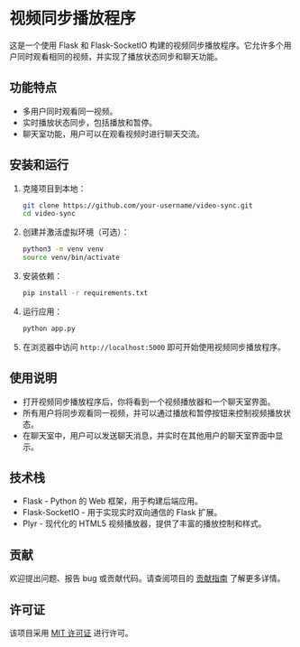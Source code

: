 # 视频同步播放程序

这是一个使用 Flask 和 Flask-SocketIO 构建的视频同步播放程序。它允许多个用户同时观看相同的视频，并实现了播放状态同步和聊天功能。

## 功能特点

- 多用户同时观看同一视频。
- 实时播放状态同步，包括播放和暂停。
- 聊天室功能，用户可以在观看视频时进行聊天交流。

## 安装和运行

1. 克隆项目到本地：

   ```bash
   git clone https://github.com/your-username/video-sync.git
   cd video-sync
   ```

2. 创建并激活虚拟环境（可选）：

   ```bash
   python3 -m venv venv
   source venv/bin/activate
   ```

3. 安装依赖：

   ```bash
   pip install -r requirements.txt
   ```

4. 运行应用：

   ```bash
   python app.py
   ```

5. 在浏览器中访问 `http://localhost:5000` 即可开始使用视频同步播放程序。

## 使用说明

- 打开视频同步播放程序后，你将看到一个视频播放器和一个聊天室界面。
- 所有用户将同步观看同一视频，并可以通过播放和暂停按钮来控制视频播放状态。
- 在聊天室中，用户可以发送聊天消息，并实时在其他用户的聊天室界面中显示。

## 技术栈

- Flask - Python 的 Web 框架，用于构建后端应用。
- Flask-SocketIO - 用于实现实时双向通信的 Flask 扩展。
- Plyr - 现代化的 HTML5 视频播放器，提供了丰富的播放控制和样式。

## 贡献

欢迎提出问题、报告 bug 或贡献代码。请查阅项目的 [贡献指南](CONTRIBUTING.md) 了解更多详情。

## 许可证

该项目采用 [MIT 许可证](LICENSE) 进行许可。
